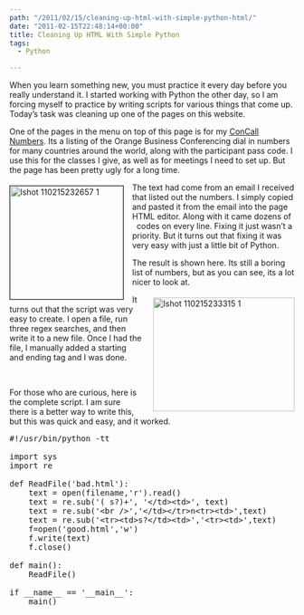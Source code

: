 ```yaml
---
path: "/2011/02/15/cleaning-up-html-with-simple-python-html/" 
date: "2011-02-15T22:48:14+00:00" 
title: Cleaning Up HTML With Simple Python
tags:
  - Python

---
```


  <p>
    When you learn something new, you must practice it every day before you really understand it. I started working with Python the other day, so I am forcing myself to practice by writing scripts for various things that come up. Today&#8217;s task was cleaning up one of the pages on this website.
  </p>
  
  <p>
    One of the pages in the menu on top of this page is for my <a href="/conferencecall-numbers/" class="broken_link">ConCall Numbers</a>. Its a listing of the Orange Business Conferencing dial in numbers for many countries around the world, along with the participant pass code. I use this for the classes I give, as well as for meetings I need to set up. But the page has been pretty ugly for a long time.
  </p>
  
  <p>
    <img style="margin: 5px 15px 5px 0px" title="ishot-110215232657-1.png" src="/static/500c9c42c4aa27cb90863e5e/50e9971de4b01058545b4678/50e9971fe4b01058545b4860/1297810090064/ishot-110215232657-1.png/1000w" border="1" alt="Ishot 110215232657 1" width="200" align="left" />
  </p>
  
  <p>
    The text had come from an email I received that listed out the numbers. I simply copied and pasted it from the email into the page HTML editor. Along with it came dozens of &nbsp; codes on every line. Fixing it just wasn&#8217;t a priority. But it turns out that fixing it was very easy with just a little bit of Python.
  </p>
  
  <p>
    The result is shown here. Its still a boring list of numbers, but as you can see, its a lot nicer to look at.
  </p>
  
  <p>
    <img style="margin: 5px 0px 5px 20px" title="ishot-110215233315-1.png" src="/static/500c9c42c4aa27cb90863e5e/50e9971de4b01058545b4678/50e9971fe4b01058545b4861/1297810093007/ishot-110215233315-1.png/1000w" border="0" alt="Ishot 110215233315 1" width="250" height="201" align="right" />
  </p>
  
  <p>
    It turns out that the script was very easy to create. I open a file, run three regex searches, and then write it to a new file. Once I had the file, I manually added a starting and ending <table> tag and I was done.
  </p>
  
  <p>
     
  </p>
  
  <p>
    For those who are curious, here is the complete script. I am sure there is a better way to write this, but this was quick and easy, and it worked.
  </p>
  
  <pre>#!/usr/bin/python -tt

import sys
import re

def ReadFile('bad.html'):
    text = open(filename,'r').read()
    text = re.sub('(&nbsp;s?)+', '&lt;/td&gt;&lt;td&gt;', text)
    text = re.sub('&lt;br /&gt;','&lt;/td&gt;&lt;/tr&gt;n&lt;tr&gt;&lt;td&gt;',text)
    text = re.sub('&lt;tr&gt;&lt;td&gt;s?&lt;/td&gt;&lt;td&gt;','&lt;tr&gt;&lt;td&gt;',text)
    f=open('good.html','w')
    f.write(text)
    f.close()
    
def main():
    ReadFile()

if __name__ == '__main__':
    main()
</pre>
</div>